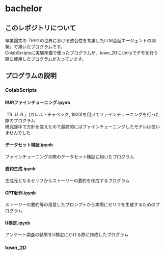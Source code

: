 # bachelor
## このレポジトリについて
卒業論文の「RPGの世界における整合性を考慮したLLM会話エージェントの開発」で用いたプログラムです。  
ColabScriptsに実験準備で使ったプログラムが、town_2DにUnityでデモを行う際に使用したプログラムが入っています。
## プログラムの説明
### ColabScripts
#### RURファインチューニング.ipynb
『R .U .R.』(カレル・チャペック, 1920)を用いてファインチューニングを行った際のプログラム    
研究途中で方針を変えたので最終的にはファインチューニングしたモデルは使いませんでした
#### データセット検証.ipynb
ファインチューニングの際のデータセット検証に用いたプログラム
#### 要約生成.ipynb
生成元となるセリフからストーリーの要約を作成するプログラム
#### GPT動作.ipynb
ストーリーの要約等の用意したプロンプトから実際にセリフを生成するためのプログラム
#### U検定.ipynb
アンケート調査の結果をU検定にかける際に作成したプログラム
### town_2D
